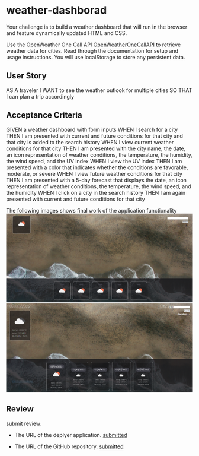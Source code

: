 # weather-dashborad

 Your challenge is to build a weather dashboard that will run in the browser and feature dynamically updated HTML and CSS.

Use the OpenWeather One Call API [OpenWeatherOneCallAPI](https://openweathermap.org/api/one-call-api) to retrieve weather data for cities. Read through the documentation for setup and usage instructions. You will use localStorage to store any persistent data.

## User Story

AS A traveler
I WANT to see the weather outlook for multiple cities
SO THAT I can plan a trip accordingly

## Acceptance Criteria

GIVEN a weather dashboard with form inputs
WHEN I search for a city
THEN I am presented with current and future conditions for that city and that city is added to the search history
WHEN I view current weather conditions for that city
THEN I am presented with the city name, the date, an icon representation of weather conditions, the temperature, the humidity, the wind speed, and the UV index
WHEN I view the UV index
THEN I am presented with a color that indicates whether the conditions are favorable, moderate, or severe
WHEN I view future weather conditions for that city
THEN I am presented with a 5-day forecast that displays the date, an icon representation of weather conditions, the temperature, the wind speed, and the humidity
WHEN I click on a city in the search history
THEN I am again presented with current and future conditions for that city

The following images shows final work of the application functionality 
![initial](./assets/images/Capture.PNG)
![infunction](./assets/images/Capture1.PNG)

## Review

submit review:

* The URL of the deplyer application. [submitted](https://bompilori.github.io/weather-dashborad/)

* The URL of the GitHub repository. [submitted](https://github.com/bompilori/weather-dashborad.git)